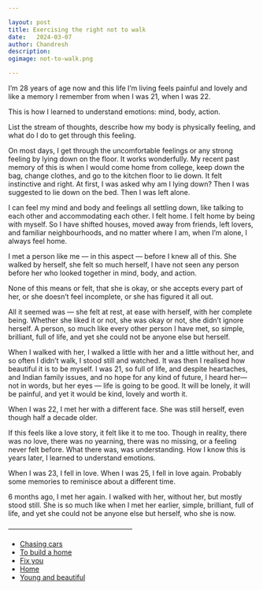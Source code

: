 ```yaml
---

layout: post
title: Exercising the right not to walk
date:	2024-03-07
author:	Chandresh
description:
ogimage: not-to-walk.png

---
```


I’m 28 years of age now and this life I’m living feels painful and lovely and like a memory I remember from when I was 21, when I was 22.

This is how I learned to understand emotions: mind, body, action.

List the stream of thoughts, describe how my body is physically feeling, and what do I do to get through this feeling.

On most days, I get through the uncomfortable feelings or any strong feeling by lying down on the floor. It works wonderfully. My recent past memory of this is when I would come home from college, keep down the bag, change clothes, and go to the kitchen floor to lie down. It felt instinctive and right. At first, I was asked why am I lying down? Then I was suggested to lie down on the bed. Then I was left alone.

I can feel my mind and body and feelings all settling down, like talking to each other and accommodating each other. I felt home. I felt home by being with myself. So I have shifted houses, moved away from friends, left lovers, and familiar neighbourhoods, and no matter where I am, when I’m alone, I always feel home.

I met a person like me — in this aspect — before I knew all of this. She walked by herself, she felt so much herself, I have not seen any person before her who looked together in mind, body, and action.

None of this means or felt, that she is okay, or she accepts every part of her, or she doesn’t feel incomplete, or she has figured it all out.

All it seemed was — she felt at rest, at ease with herself, with her complete being. Whether she liked it or not, she was okay or not, she didn’t ignore herself. A person, so much like every other person I have met, so simple, brilliant, full of life, and yet she could not be anyone else but herself.

When I walked with her, I walked a little with her and a little without her, and so often I didn’t walk, I stood still and watched. It was then I realised how beautiful it is to be myself. I was 21, so full of life, and despite heartaches, and Indian family issues, and no hope for any kind of future, I heard her— not in words, but her eyes — life is going to be good. It will be lonely, it will be painful, and yet it would be kind, lovely and worth it.

When I was 22, I met her with a different face. She was still herself, even though half a decade older.

If this feels like a love story, it felt like it to me too. Though in reality, there was no love, there was no yearning, there was no missing, or a feeling never felt before. What there was, was understanding. How I know this is years later, I learned to understand emotions.

When I was 23, I fell in love. When I was 25, I fell in love again. Probably some memories to reminisce about a different time.

6 months ago, I met her again. I walked with her, without her, but mostly stood still. She is so much like when I met her earlier, simple, brilliant, full of life, and yet she could not be anyone else but herself, who she is now.

——————————————————
- [Chasing cars](https://open.spotify.com/track/5hnyJvgoWiQUYZttV4wXy6)
- [To build a home](https://open.spotify.com/track/0TKSorDYf2hKGHgarbQ0sK)
- [Fix you](https://open.spotify.com/track/7LVHVU3tWfcxj5aiPFEW4Q)
- [Home](https://open.spotify.com/track/10ViidwjGLCfVtGPfdcszR)
- [Young and beautiful](https://open.spotify.com/track/2nMeu6UenVvwUktBCpLMK9)
